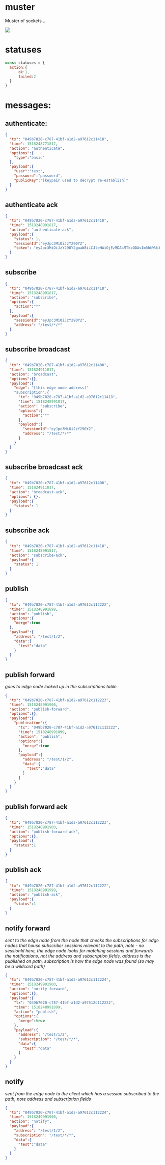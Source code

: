 # muster
Muster of sockets ...

<img src="https://user-images.githubusercontent.com/1958406/36060561-d8e2c56e-0e54-11e8-918b-12875682ec16.png"></img>

# statuses
```javascript
const statuses = {
  action:{
      ok:1,
      failed:2
  }
}
```

# messages:

## authenticate:

```json
{
  "tx": "049b7020-c787-41bf-a1d2-a97612c11418",
  "time": 1518248771817,
  "action": "authenticate",
  "options":{
    "type":"basic"
  },
  "payload":{
    "user":"test",
    "password":"password",
    "publicKey":"[keypair used to decrypt re-establish]"
  }
}
```

## authenticate ack

```json
{
  "tx": "049b7020-c787-41bf-a1d2-a97612c11418",
  "time": 1518248991817,
  "action": "authenticate-ack",
  "payload":{
    "status": 1,
    "sessionId":"eyJpc3MiOiJzY290Y2",
    "token": "eyJpc3MiOiJzY290Y2guaW8iLCJleHAiOjEzMDA4MTkzODAsIm5hbWUiOiJDaHJpcyBTZXZpbGxlamEiLCJhZG1pbiI6dHJ1ZX0"
  }
}
```
## subscribe

```json
{
  "tx": "049b7020-c787-41bf-a1d2-a97612c11418",
  "time": 1518248991817,
  "action": "subscribe",
  "options":{
    "action":"*"
  },
  "payload":{
    "sessionId":"eyJpc3MiOiJzY290Y2",
    "address": "/test/*/*"
  }
}
```

## subscribe broadcast

```json
{
  "tx": "049b7020-c787-41bf-a1d2-a97612c11400",
  "time": 151824911817,
  "action": "broadcast",
  "options":{},
  "payload":{
    "edge": "[this edge node address]"
    "subscription":{
      "tx": "049b7020-c787-41bf-a1d2-a97612c11418",
      "time": 1518248991817,
      "action": "subscribe",
      "options":{
        "action":"*"
      },
      "payload":{
        "sessionId":"eyJpc3MiOiJzY290Y2",
        "address": "/test/*/*"
      }
    }
  }
}
```

## subscribe broadcast ack

```json
{
  "tx": "049b7020-c787-41bf-a1d2-a97612c11400",
  "time": 151824911817,
  "action": "broadcast-ack",
  "options": {},
  "payload":{
    "status": 1
  }
}
```

## subscribe ack

```json
{
  "tx": "049b7020-c787-41bf-a1d2-a97612c11418",
  "time": 1518248991817,
  "action": "subscribe-ack",
  "payload":{
    "status": 1
  }
}
```

## publish

```json
{
  "tx": "049b7020-c787-41bf-a1d2-a97612c112222",
  "time": 1518248991899,
  "action": "publish",
  "options":{
    "merge":true
  },
  "payload":{
    "address": "/test/1/2",
    "data":{
      "test":"data"
    }
  }
}
```

## publish forward
*goes to edge node looked up in the subscriptions table*
```json
{
  "tx": "049b7020-c787-41bf-a1d2-a97612c112223",
  "time": 1518248991900,
  "action": "publish-forward",
  "options":{},
  "payload":{
    "publication":{
      "tx": "049b7020-c787-41bf-a1d2-a97612c112222",
      "time": 1518248991899,
      "action": "publish",
      "options":{
        "merge":true
      },
      "payload":{
        "address": "/test/1/2",
        "data":{
          "test":"data"
        }
      }
    }
  }
}
```

## publish forward ack

```json
{
  "tx": "049b7020-c787-41bf-a1d2-a97612c112223",
  "time": 1518248991900,
  "action": "publish-forward-ack",
  "options":{},
  "payload":{
    "status":1
  }
}
```

## publish ack

```json
{
  "tx": "049b7020-c787-41bf-a1d2-a97612c112222",
  "time": 1518248991999,
  "action": "publish-ack",
  "payload":{
    "status":1
  }
}
```

## notify forward
*sent to the edge node from the node that checks the subscriptions for edge nodes that house subscriber sessions relevant to the path, note - no sessionId here, the edge node looks for matching sessions and forwards the notifications, not the address and subscription fields, address is the published on path, subscription is how the edge node was found (so may be a wildcard path)*

```json
{
  "tx": "049b7020-c787-41bf-a1d2-a97612c112224",
  "time": 1518249991900,
  "action": "notify-forward",
  "options":{},
  "payload":{
    "tx": "049b7020-c787-41bf-a1d2-a97612c112222",
    "time": 1518248991899,
    "action": "publish",
    "options":{
      "merge":true
    },
    "payload":{
      "address": "/test/1/2",
      "subscription": "/test/*/*",
      "data":{
        "test":"data"
      }
    }
  }
}
```

## notify
*sent from the edge node to the client which has a session subscribed to the path, note address and subscription fields*

```json
{
  "tx": "049b7020-c787-41bf-a1d2-a97612c112224",
  "time": 1518249991900,
  "action": "notify",
  "payload":{
    "address": "/test/1/2",
    "subscription": "/test/*/*",
    "data":{
      "test":"data"
    }
  }
}
```


